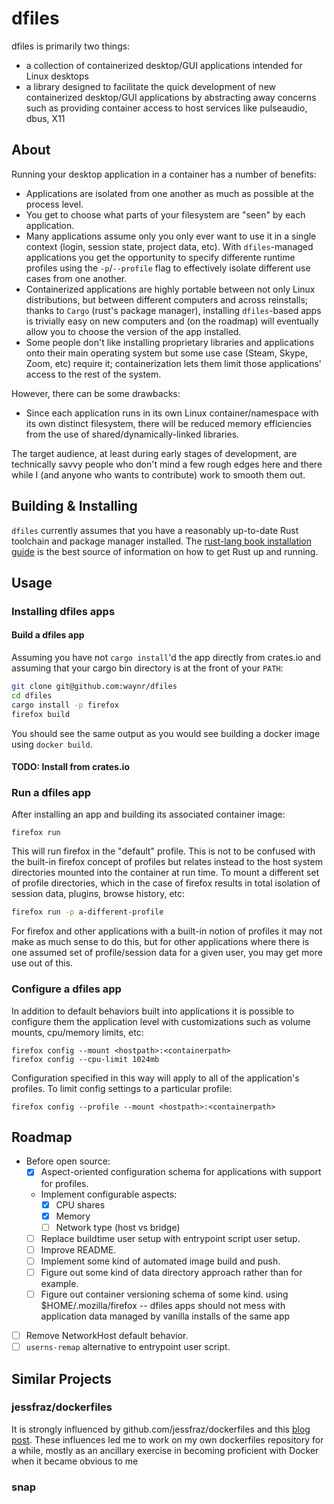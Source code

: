 # dfiles

dfiles is primarily two things:

* a collection of containerized desktop/GUI applications intended for Linux desktops
* a library designed to facilitate the quick development of new containerized
desktop/GUI applications by abstracting away concerns such as providing
container access to host services like pulseaudio, dbus, X11

## About

Running your desktop application in a container has a number of benefits:

* Applications are isolated from one another as much as possible at the process
level.
* You get to choose what parts of your filesystem are "seen" by each
application.
* Many applications assume only you only ever want to use it in a single
context (login, session state, project data, etc). With `dfiles`-managed
applications you get the opportunity to specify differente runtime profiles
using the `-p`/`--profile` flag to effectively isolate different use cases from
one another.
* Containerized applications are highly portable between not only Linux
distributions, but between different computers and across reinstalls; thanks to
`Cargo` (rust's package manager), installing `dfiles`-based apps is trivially
easy on new computers and (on the roadmap) will eventually allow you to choose
the version of the app installed.
* Some people don't like installing proprietary libraries and applications onto
their main operating system but some use case (Steam, Skype, Zoom, etc) require
it; containerization lets them limit those applications' access to the rest of
the system.

However, there can be some drawbacks:

* Since each application runs in its own Linux container/namespace with its own
distinct filesystem, there will be reduced memory efficiencies from the use of
shared/dynamically-linked libraries.

The target audience, at least during early stages of development, are
technically savvy people who don't mind a few rough edges here and there while
I (and anyone who wants to contribute) work to smooth them out.


## Building & Installing

`dfiles` currently assumes that you have a reasonably up-to-date Rust toolchain
and package manager installed. The [rust-lang book installation
guide](https://doc.rust-lang.org/book/ch01-01-installation.html) is the best
source of information on how to get Rust up and running.


## Usage

### Installing dfiles apps

#### Build a dfiles app

Assuming you have not `cargo install`'d the app directly from crates.io and
assuming that your cargo bin directory is at the front of your `PATH`:

```bash
git clone git@github.com:waynr/dfiles
cd dfiles
cargo install -p firefox
firefox build
```

You should see the same output as you would see building a docker image using
`docker build`.

#### TODO: Install from crates.io

### Run a dfiles app

After installing an app and building its associated container image:

```
firefox run
```

This will run firefox in the "default" profile. This is not to be confused with the
built-in firefox concept of profiles but relates instead to the host system
directories mounted into the container at run time. To mount a different set of
profile directories, which in the case of firefox results in total isolation of
session data, plugins, browse history, etc:

```bash
firefox run -p a-different-profile
```

For firefox and other applications with a built-in notion of profiles it may
not make as much sense to do this, but for other applications where there is
one assumed set of profile/session data for a given user, you may get more use
out of this.

### Configure a dfiles app

In addition to default behaviors built into applications it is possible to
configure them the application level with customizations
such as volume mounts, cpu/memory limits, etc:

```
firefox config --mount <hostpath>:<containerpath>
firefox config --cpu-limit 1024mb
```

Configuration specified in this way will apply to all of the application's
profiles. To limit config settings to a particular profile:

```
firefox config --profile --mount <hostpath>:<containerpath>
```

## Roadmap

* Before open source:
  * [x] Aspect-oriented configuration schema for applications with support for
  profiles.
  * Implement configurable aspects:
    * [x] CPU shares
    * [x] Memory
    * [ ] Network type (host vs bridge)
  * [ ] Replace buildtime user setup with entrypoint script user setup.
  * [ ] Improve README.
  * [ ] Implement some kind of automated image build and push.
  * [ ] Figure out some kind of data directory approach rather than for
  example.
  * [ ] Figure out container versioning schema of some kind.
  using $HOME/.mozilla/firefox -- dfiles apps should not mess with application
  data managed by vanilla installs of the same app
* [ ] Remove NetworkHost default behavior.
* [ ] `userns-remap` alternative to entrypoint user script.

## Similar Projects

### jessfraz/dockerfiles

It is strongly influenced by github.com/jessfraz/dockerfiles and this [blog
post](https://blog.jessfraz.com/post/docker-containers-on-the-desktop/). These
influences led me to work on my own dockerfiles repository for a while, mostly
as an ancillary exercise in becoming proficient with Docker when it became
obvious to me 

### snap
